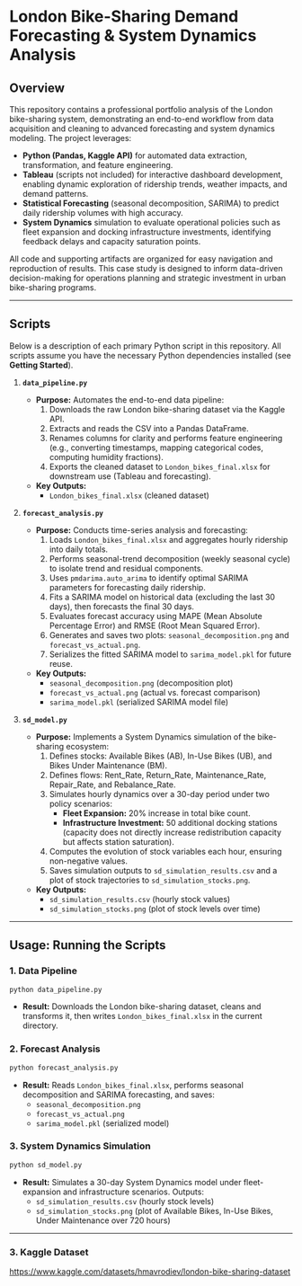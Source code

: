 # London Bike-Sharing Demand Forecasting & System Dynamics Analysis

## Overview
This repository contains a professional portfolio analysis of the London bike-sharing system, demonstrating an end-to-end workflow from data acquisition and cleaning to advanced forecasting and system dynamics modeling. The project leverages:

- **Python (Pandas, Kaggle API)** for automated data extraction, transformation, and feature engineering.
- **Tableau** (scripts not included) for interactive dashboard development, enabling dynamic exploration of ridership trends, weather impacts, and demand patterns.
- **Statistical Forecasting** (seasonal decomposition, SARIMA) to predict daily ridership volumes with high accuracy.
- **System Dynamics** simulation to evaluate operational policies such as fleet expansion and docking infrastructure investments, identifying feedback delays and capacity saturation points.

All code and supporting artifacts are organized for easy navigation and reproduction of results. This case study is designed to inform data-driven decision-making for operations planning and strategic investment in urban bike-sharing programs.

---

## Scripts
Below is a description of each primary Python script in this repository. All scripts assume you have the necessary Python dependencies installed (see **Getting Started**).

1. **`data_pipeline.py`**
   - **Purpose:** Automates the end-to-end data pipeline:
     1. Downloads the raw London bike-sharing dataset via the Kaggle API.
     2. Extracts and reads the CSV into a Pandas DataFrame.
     3. Renames columns for clarity and performs feature engineering (e.g., converting timestamps, mapping categorical codes, computing humidity fractions).
     4. Exports the cleaned dataset to `London_bikes_final.xlsx` for downstream use (Tableau and forecasting).
   - **Key Outputs:**
     - `London_bikes_final.xlsx` (cleaned dataset)

2. **`forecast_analysis.py`**
   - **Purpose:** Conducts time-series analysis and forecasting:
     1. Loads `London_bikes_final.xlsx` and aggregates hourly ridership into daily totals.
     2. Performs seasonal-trend decomposition (weekly seasonal cycle) to isolate trend and residual components.
     3. Uses `pmdarima.auto_arima` to identify optimal SARIMA parameters for forecasting daily ridership.
     4. Fits a SARIMA model on historical data (excluding the last 30 days), then forecasts the final 30 days.
     5. Evaluates forecast accuracy using MAPE (Mean Absolute Percentage Error) and RMSE (Root Mean Squared Error).
     6. Generates and saves two plots: `seasonal_decomposition.png` and `forecast_vs_actual.png`.
     7. Serializes the fitted SARIMA model to `sarima_model.pkl` for future reuse.
   - **Key Outputs:**
     - `seasonal_decomposition.png` (decomposition plot)
     - `forecast_vs_actual.png` (actual vs. forecast comparison)
     - `sarima_model.pkl` (serialized SARIMA model file)

3. **`sd_model.py`**
   - **Purpose:** Implements a System Dynamics simulation of the bike-sharing ecosystem:
     1. Defines stocks: Available Bikes (AB), In-Use Bikes (UB), and Bikes Under Maintenance (BM).
     2. Defines flows: Rent_Rate, Return_Rate, Maintenance_Rate, Repair_Rate, and Rebalance_Rate.
     3. Simulates hourly dynamics over a 30-day period under two policy scenarios:
        - **Fleet Expansion:** 20% increase in total bike count.
        - **Infrastructure Investment:** 50 additional docking stations (capacity does not directly increase redistribution capacity but affects station saturation).  
     4. Computes the evolution of stock variables each hour, ensuring non-negative values.
     5. Saves simulation outputs to `sd_simulation_results.csv` and a plot of stock trajectories to `sd_simulation_stocks.png`.
   - **Key Outputs:**
     - `sd_simulation_results.csv` (hourly stock values)  
     - `sd_simulation_stocks.png` (plot of stock levels over time)  

---


## Usage: Running the Scripts
### 1. Data Pipeline
```bash
python data_pipeline.py
```
- **Result:** Downloads the London bike-sharing dataset, cleans and transforms it, then writes `London_bikes_final.xlsx` in the current directory.

### 2. Forecast Analysis
```bash
python forecast_analysis.py
```
- **Result:** Reads `London_bikes_final.xlsx`, performs seasonal decomposition and SARIMA forecasting, and saves:
  - `seasonal_decomposition.png`
  - `forecast_vs_actual.png`
  - `sarima_model.pkl` (serialized model)

### 3. System Dynamics Simulation
```bash
python sd_model.py
```
- **Result:** Simulates a 30-day System Dynamics model under fleet-expansion and infrastructure scenarios. Outputs:
  - `sd_simulation_results.csv` (hourly stock levels)  
  - `sd_simulation_stocks.png` (plot of Available Bikes, In-Use Bikes, Under Maintenance over 720 hours)

---

### 3. Kaggle Dataset
https://www.kaggle.com/datasets/hmavrodiev/london-bike-sharing-dataset

